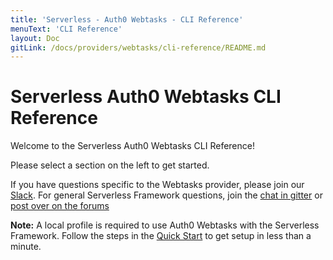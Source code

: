 ```yaml
---
title: 'Serverless - Auth0 Webtasks - CLI Reference'
menuText: 'CLI Reference'
layout: Doc
gitLink: /docs/providers/webtasks/cli-reference/README.md
---
```


# Serverless Auth0 Webtasks CLI Reference

Welcome to the Serverless Auth0 Webtasks CLI Reference!

Please select a section on the left to get started.

If you have questions specific to the Webtasks provider, please join our [Slack](http://chat.webtask.io). For general Serverless Framework questions, join the [chat in gitter](https://gitter.im/serverless/serverless) or [post over on the forums](http://forum.serverless.com/)

**Note:** A local profile is required to use Auth0 Webtasks with the Serverless Framework. Follow the steps in the [Quick Start](../quick-start) to get setup in less than a minute.
